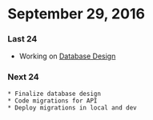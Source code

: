 # September 29, 2016

### Last 24 
   * Working on [Database Design](../docs/database.md)
   
### Next 24 
    * Finalize database design
    * Code migrations for API
    * Deploy migrations in local and dev
